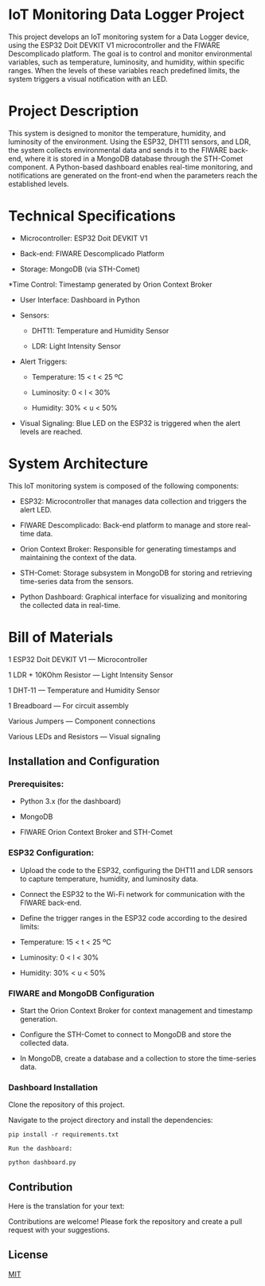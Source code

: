 # IoT Monitoring Data Logger Project


This project develops an IoT monitoring system for a Data Logger device, using the ESP32 Doit DEVKIT V1 microcontroller and the FIWARE Descomplicado platform. The goal is to control and monitor environmental variables, such as temperature, luminosity, and humidity, within specific ranges. When the levels of these variables reach predefined limits, the system triggers a visual notification with an LED.



# Project Description

This system is designed to monitor the temperature, humidity, and luminosity of the environment. Using the ESP32, DHT11 sensors, and LDR, the system collects environmental data and sends it to the FIWARE back-end, where it is stored in a MongoDB database through the STH-Comet component. A Python-based dashboard enables real-time monitoring, and notifications are generated on the front-end when the parameters reach the established levels.

# Technical Specifications

* Microcontroller: ESP32 Doit DEVKIT V1

* Back-end: FIWARE Descomplicado Platform

* Storage: MongoDB (via STH-Comet)

*Time Control: Timestamp generated by Orion Context Broker

* User Interface: Dashboard in Python

* Sensors: 

   - DHT11: Temperature and Humidity Sensor

   - LDR: Light Intensity Sensor

* Alert Triggers:


   - Temperature: 15 < t < 25 ºC

   - Luminosity: 0 < l < 30%

   - Humidity: 30% < u < 50%

* Visual Signaling: Blue LED on the ESP32 is triggered when the alert levels are reached.


# System Architecture

This IoT monitoring system is composed of the following components:

* ESP32: Microcontroller that manages data collection and triggers the alert LED.

* FIWARE Descomplicado: Back-end platform to manage and store real-time data.

* Orion Context Broker: Responsible for generating timestamps and maintaining the context of the data.

* STH-Comet: Storage subsystem in MongoDB for storing and retrieving time-series data from the sensors.

* Python Dashboard: Graphical interface for visualizing and monitoring the collected data in real-time.

# Bill of Materials 

1 ESP32 Doit DEVKIT V1 — Microcontroller

1 LDR + 10KOhm Resistor — Light Intensity Sensor

1 DHT-11 — Temperature and Humidity Sensor

1 Breadboard — For circuit assembly

Various Jumpers — Component connections

Various LEDs and Resistors — Visual signaling


## Installation and Configuration

### Prerequisites:

* Python 3.x (for the dashboard)

* MongoDB

* FIWARE Orion Context Broker and STH-Comet

### ESP32 Configuration:

* Upload the code to the ESP32, configuring the DHT11 and LDR sensors to capture temperature, humidity, and luminosity data.

* Connect the ESP32 to the Wi-Fi network for communication with the FIWARE back-end.

* Define the trigger ranges in the ESP32 code according to the desired limits:

 - Temperature: 15 < t < 25 ºC

 - Luminosity: 0 < l < 30%

 - Humidity: 30% < u < 50%




### FIWARE and MongoDB Configuration

* Start the Orion Context Broker for context management and timestamp generation.

* Configure the STH-Comet to connect to MongoDB and store the collected data.

* In MongoDB, create a database and a collection to store the time-series data.

### Dashboard Installation

Clone the repository of this project.

Navigate to the project directory and install the dependencies:

```
pip install -r requirements.txt 

Run the dashboard:

python dashboard.py 
```

## Contribution


Here is the translation for your text:

Contributions are welcome! Please fork the repository and create a pull request with your suggestions.


## License

[MIT](https://choosealicense.com/licenses/mit/)
